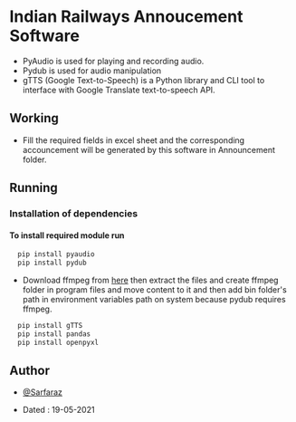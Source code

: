 # Indian Railways Annoucement Software

-  PyAudio is used for playing and recording audio.
-  Pydub is used for audio manipulation
- gTTS (Google Text-to-Speech) is a Python library and CLI tool to interface with Google Translate text-to-speech API.

## Working

- Fill the required fields in excel sheet and the corresponding accouncement will be generated by this software in Announcement folder.

## Running

### Installation of dependencies

#### To install required module run

```bash
  pip install pyaudio
  pip install pydub
```
- Download ffmpeg from [here](https://www.ffmpeg.org/download.html) then extract the files and create ffmpeg folder in program files and move content to it and then add bin folder's path in environment variables path on system because pydub requires ffmpeg.

```bash
  pip install gTTS
  pip install pandas
  pip install openpyxl
```
## Author

- [@Sarfaraz](https://www.github.com/GoogolDKhan)

- Dated : 19-05-2021

